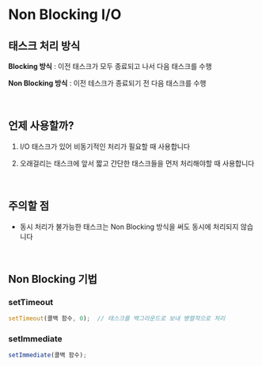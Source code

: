 # Non Blocking I/O

## 태스크 처리 방식

**Blocking 방식** : 이전 태스크가 모두 종료되고 나서 다음 태스크를 수행

**Non Blocking 방식** : 이전 테스크가 종료되기 전 다음 태스크를 수행

<br>

## 언제 사용할까?

1. I/O 태스크가 있어 비동기적인 처리가 필요할 때 사용합니다

2. 오래걸리는 태스크에 앞서 짧고 간단한 태스크들을 먼저 처리해야할 때 사용합니다

<br>

## 주의할 점

* 동시 처리가 불가능한 태스크는 Non Blocking 방식을 써도 동시에 처리되지 않습니다

<br>

## Non Blocking 기법

### setTimeout

```javascript
setTimeout(콜백 함수, 0);  // 태스크를 백그라운드로 보내 병렬적으로 처리
```

### setImmediate

```javascript
setImmediate(콜백 함수);
```

